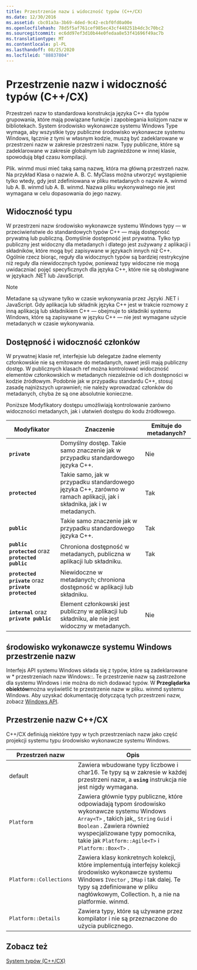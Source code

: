 ```yaml
---
title: Przestrzenie nazw i widoczność typów (C++/CX)
ms.date: 12/30/2016
ms.assetid: cbc01a3a-3b69-4ded-9c42-ecbf0fd0a00e
ms.openlocfilehash: 78d5f5af761cef985ec43cf448251b4dc3c70bc2
ms.sourcegitcommit: ec6dd97ef3d10b44e0fedaa8e53f41696f49ac7b
ms.translationtype: MT
ms.contentlocale: pl-PL
ms.lasthandoff: 08/25/2020
ms.locfileid: "88837804"
---
```

# <a name="namespaces-and-type-visibility-ccx-"></a>Przestrzenie nazw i widoczność typów (C++/CX)

Przestrzeń nazw to standardowa konstrukcja języka C++ dla typów grupowania, które mają powiązane funkcje i zapobiegania kolizjom nazw w bibliotekach. System środowisko wykonawcze systemu Windows Type wymaga, aby wszystkie typy publiczne środowisko wykonawcze systemu Windows, łącznie z tymi w własnym kodzie, muszą być zadeklarowane w przestrzeni nazw w zakresie przestrzeni nazw. Typy publiczne, które są zadeklarowane w zakresie globalnym lub zagnieżdżone w innej klasie, spowodują błąd czasu kompilacji.

Plik. winmd musi mieć taką samą nazwę, która ma główną przestrzeń nazw. Na przykład Klasa o nazwie A. B. C. MyClass można utworzyć wystąpienie tylko wtedy, gdy jest zdefiniowana w pliku metadanych o nazwie A. winmd lub A. B. winmd lub A. B. winmd. Nazwa pliku wykonywalnego nie jest wymagana w celu dopasowania do jego nazwy.

## <a name="type-visibility"></a>Widoczność typu

W przestrzeni nazw środowisko wykonawcze systemu Windows typy — w przeciwieństwie do standardowych typów C++ — mają dostępność prywatną lub publiczną. Domyślnie dostępność jest prywatna. Tylko typ publiczny jest widoczny dla metadanych i dlatego jest zużywany z aplikacji i składników, które mogą być zapisywane w językach innych niż C++. Ogólnie rzecz biorąc, reguły dla widocznych typów są bardziej restrykcyjne niż reguły dla niewidocznych typów, ponieważ typy widoczne nie mogą uwidaczniać pojęć specyficznych dla języka C++, które nie są obsługiwane w językach .NET lub JavaScript.

> [!NOTE]
> Metadane są używane tylko w czasie wykonywania przez Języki .NET i JavaScript. Gdy aplikacja lub składnik języka C++ jest w trakcie rozmowy z inną aplikacją lub składnikiem C++ — obejmuje to składniki systemu Windows, które są zapisywane w języku C++ — nie jest wymagane użycie metadanych w czasie wykonywania.

## <a name="member-accessibility-and-visibility"></a>Dostępność i widoczność członków

W prywatnej klasie ref, interfejsie lub delegatze żadne elementy członkowskie nie są emitowane do metadanych, nawet jeśli mają publiczny dostęp. W publicznych klasach ref można kontrolować widoczność elementów członkowskich w metadanych niezależnie od ich dostępności w kodzie źródłowym. Podobnie jak w przypadku standardu C++, stosuj zasadę najniższych uprawnień; nie należy wprowadzać członków do metadanych, chyba że są one absolutnie konieczne.

Poniższe Modyfikatory dostępu umożliwiają kontrolowanie zarówno widoczności metadanych, jak i ułatwień dostępu do kodu źródłowego.

| Modyfikator | Znaczenie | Emituje do metadanych? |
|--|--|--|
| **`private`** | Domyślny dostęp. Takie samo znaczenie jak w przypadku standardowego języka C++. | Nie |
| **`protected`** | Takie samo, jak w przypadku standardowego języka C++, zarówno w ramach aplikacji, jak i składnika, jak i w metadanych. | Tak |
| **`public`** | Takie samo znaczenie jak w przypadku standardowego języka C++. | Tak |
| **`public protected`** oraz **`protected public`** | Chroniona dostępność w metadanych, publiczna w aplikacji lub składniku. | Tak |
| **`protected private`** oraz **`private protected`** | Niewidoczne w metadanych; chroniona dostępność w aplikacji lub składniku. |  |
| **`internal`** oraz **`private public`** | Element członkowski jest publiczny w aplikacji lub składniku, ale nie jest widoczny w metadanych. | Nie |

## <a name="windows-runtime-namespaces"></a>środowisko wykonawcze systemu Windows przestrzenie nazw

Interfejs API systemu Windows składa się z typów, które są zadeklarowane w \* przestrzeniach nazw Windows::. Te przestrzenie nazw są zastrzeżone dla systemu Windows i nie można do nich dodawać typów. W **Przeglądarka obiektów**można wyświetlić te przestrzenie nazw w pliku. winmd systemu Windows. Aby uzyskać dokumentację dotyczącą tych przestrzeni nazw, zobacz [Windows API](/uwp/api/).

## <a name="ccx-namespaces"></a>Przestrzenie nazw C++/CX

C++/CX definiują niektóre typy w tych przestrzeniach nazw jako część projekcji systemu typu środowisko wykonawcze systemu Windows.

| Przestrzeń nazw | Opis |
|--|--|
| default | Zawiera wbudowane typy liczbowe i char16. Te typy są w zakresie w każdej przestrzeni nazw, a **`using`** instrukcja nie jest nigdy wymagana. |
| `Platform` | Zawiera głównie typy publiczne, które odpowiadają typom środowisko wykonawcze systemu Windows `Array<T>` , takich jak,, `String` `Guid` i `Boolean` . Zawiera również wyspecjalizowane typy pomocnika, takie jak `Platform::Agile<T>` i `Platform::Box<T>` . |
| `Platform::Collections` | Zawiera klasy konkretnych kolekcji, które implementują interfejsy kolekcji środowisko wykonawcze systemu Windows `IVector` , `IMap` i tak dalej. Te typy są zdefiniowane w pliku nagłówkowym, Collection. h, a nie na platformie. winmd. |
| `Platform::Details` | Zawiera typy, które są używane przez kompilator i nie są przeznaczone do użycia publicznego. |

## <a name="see-also"></a>Zobacz też

[System typów (C++/CX)](../cppcx/type-system-c-cx.md)
